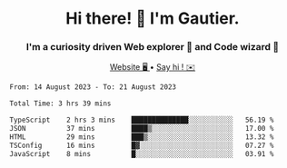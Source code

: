 <h1 align="center">Hi there! 👋 I'm Gautier.</h1>
<h3 align="center">I'm a curiosity driven Web explorer 🚀 and Code wizard 🧙</h3>

<p align="center">
  <a href="https://xisabla.github.io/">Website 🖥️ </a> •
  <a href="mailto:xisabla.dev@gmail.com">Say hi ! ✉️</a>
</p>

<!--START_SECTION:waka-->

```txt
From: 14 August 2023 - To: 21 August 2023

Total Time: 3 hrs 39 mins

TypeScript    2 hrs 3 mins    ██████████████░░░░░░░░░░░   56.19 %
JSON          37 mins         ████▒░░░░░░░░░░░░░░░░░░░░   17.00 %
HTML          29 mins         ███▒░░░░░░░░░░░░░░░░░░░░░   13.32 %
TSConfig      16 mins         █▓░░░░░░░░░░░░░░░░░░░░░░░   07.27 %
JavaScript    8 mins          █░░░░░░░░░░░░░░░░░░░░░░░░   03.91 %
```

<!--END_SECTION:waka-->
